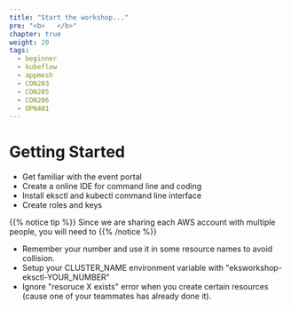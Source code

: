 ```yaml
---
title: "Start the workshop..."
pre: "<b>   </b>"
chapter: true
weight: 20
tags:
  - beginner
  - kubeflow
  - appmesh
  - CON203
  - CON205
  - CON206
  - OPN401
---
```


# Getting Started
- Get familiar with the event portal
- Create a online IDE for command line and coding 
- Install eksctl and kubectl command line interface
- Create roles and keys

{{% notice tip %}}
Since we are sharing each AWS account with multiple people, you will need to 
{{% /notice %}}

- Remember your number and use it in some resource names to avoid collision. 
- Setup your CLUSTER_NAME environment variable with "eksworkshop-eksctl-YOUR_NUMBER" 
- Ignore "resoruce X exists"  error when you create certain resources (cause one of your teammates has already done it).  
